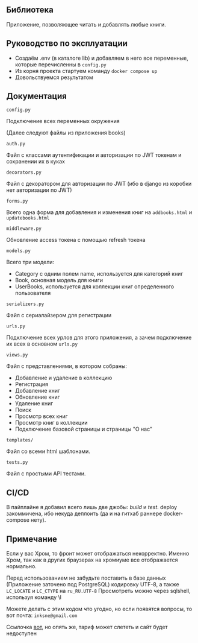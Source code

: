 ## Библиотека

Приложение, позволяющее читать и добавлять любые книги.

## Руководство по эксплуатации

- Создаём .env (в каталоге lib) и добавляем в него все переменные, которые перечисленны в ```config.py```
- Из корня проекта стартуем команду ```docker compose up```
- Довольствуемся результатом

## Документация

`config.py`

Подключение всех переменных окружения

(Далее следуют файлы из приложения books)

`auth.py`

Файл с классами аутентификации и авторизации по JWT токенам и сохранении их в куках

`decorators.py`

Файл с декоратором для авторизации по JWT (ибо в django из коробки нет авторизации по JWT)

`forms.py`

Всего одна форма для добавления и изменения книг на `addbooks.html` и `updatebooks.html`

`middleware.py`

Обновление access токена с помощью refresh токена

`models.py`

Всего три модели:
- Category с одним полем name, используется для категорий книг
- Book, основная модель для книги
- UserBooks, используется для коллекции книг определенного пользователя

`serializers.py`

Файл с сериалайзером для регистрации

`urls.py`

Подключение всех урлов для этого приложения, а зачем подключение их всех в основном `urls.py`

`views.py`

Файл с представлениями, в котором собраны:
- Добавление и удаление в коллекцию
- Регистрация
- Добавление книг
- Обновление книг
- Удаление книг
- Поиск
- Просмотр всех книг
- Просмотр книг в коллекции
- Подключение базовой страницы и страницы "О нас"

`templates/`

Файл со всеми html шаблонами.

`tests.py`

Файл с простыми API тестами.

## CI/CD

В пайплайне я добавил всего лишь две джобы: *build* и *test*.
deploy закоммичена, ибо некуда деплоить (да и на гитхаб раннере docker-compose нету).

## Примечание

Если у вас Хром, то фронт может отображаться некорректно.
Именно Хром, так как в других браузерах на хромиуме все отображается нормально.

Перед использованием не забудьте поставить в базе данных (Приложение заточено под PostgreSQL)
кодировку UTF-8, а также `LC_LOCATE` и `LC_CTYPE` на `ru_RU.UTF-8`
Просмотреть можно через sqlshell, используя команду \l

Можете делать с этим кодом что угодно, но если появятся вопросы, то вот почта:
```inksne@gmail.com```

Ссылочка [вот](https://library-obx3.onrender.com), 
но опять же, тариф может слететь и сайт будет недоступен

